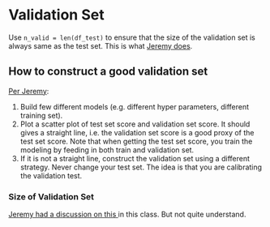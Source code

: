 # Validation Set

Use `n_valid = len(df_test)` to ensure that the size of the validation set is always same as the test set. This is what [Jeremy does](https://youtu.be/YSFG_W8JxBo?t=1685).

## How to construct a good validation set

[Per Jeremy](https://youtu.be/3jl2h9hSRvc?t=24m1s):

1. Build few different models \(e.g. different hyper parameters, different training set\).
2. Plot a scatter plot of test set score and validation set score. It should gives a straight line, i.e. the validation set score is a good proxy of the test set score. Note that when getting the test set score, you train the modeling by feeding in both train and validation set.
3. If it is not a straight line, construct the validation set using a different strategy. Never change your test set. The idea is that you are calibrating the validation test.

### Size of Validation Set

[Jeremy had a discussion on this ](https://youtu.be/O5F9vR2CNYI?t=5m42s)in this class. But not quite understand.

